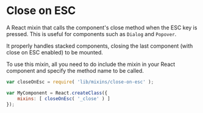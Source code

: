 Close on ESC
============

A React mixin that calls the component's close method when the ESC key is pressed. This is useful for components such as `Dialog` and `Popover`.

It properly handles stacked components, closing the last component (with close on ESC enabled) to be mounted.

To use this mixin, all you need to do include the mixin in your React component and specify the method name to be called.

```js
var closeOnEsc = require( 'lib/mixins/close-on-esc' );

var MyComponent = React.createClass({
	mixins: [ closeOnEsc( '_close' ) ]
});
```